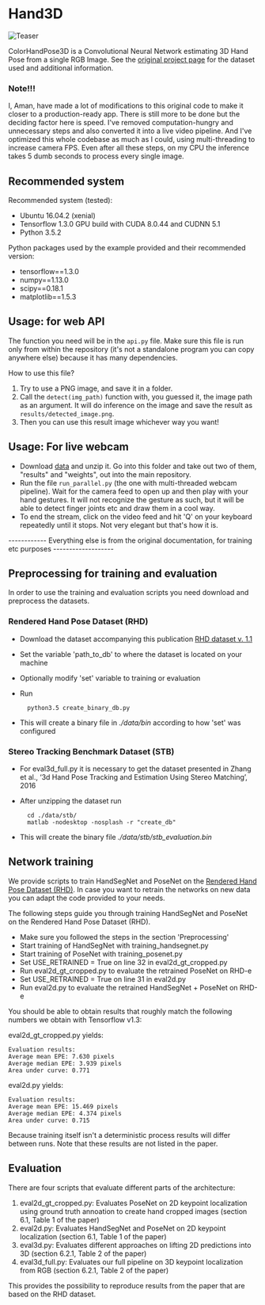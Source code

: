 # Hand3D

![Teaser](teaser.png)

ColorHandPose3D is a Convolutional Neural Network estimating 3D Hand Pose from a single RGB Image. See the [original project page](https://lmb.informatik.uni-freiburg.de/projects/hand3d/) for the dataset used and additional information.

### Note!!!
I, Aman, have made a lot of modifications to this original code to make it closer to a production-ready app. There is still more to be done but the deciding factor here is speed. I've removed computation-hungry and unnecessary steps and also converted it into a live video pipeline. And I've optimized this whole codebase as much as I could, using multi-threading to increase camera FPS. Even after all these steps, on my CPU the inference takes 5 dumb seconds to process every single image.

## Recommended system
Recommended system (tested):
- Ubuntu 16.04.2 (xenial)
- Tensorflow 1.3.0 GPU build with CUDA 8.0.44 and CUDNN 5.1
- Python 3.5.2

Python packages used by the example provided and their recommended version:
- tensorflow==1.3.0
- numpy==1.13.0
- scipy==0.18.1
- matplotlib==1.5.3

## Usage: for web API
The function you need will be in the `api.py` file. Make sure this file is run only from within the repository (it's not a standalone program you can copy anywhere else) because it has many dependencies.

How to use this file?

1. Try to use a PNG image, and save it in a folder.
2. Call the `detect(img_path)` function with, you guessed it, the image path as an argument. It will do inference on the image and save the result as `results/detected_image.png`.
3. Then you can use this result image whichever way you want!


## Usage: For live webcam

- Download [data](https://lmb.informatik.uni-freiburg.de/projects/hand3d/ColorHandPose3D_data_v3.zip) and unzip it. Go into this folder and take out two of them, "results" and "weights", out into the main repository.
- Run the file `run_parallel.py` (the one with multi-threaded webcam pipeline). Wait for the camera feed to open up and then play with your hand gestures. It will not recognize the gesture as such, but it will be able to detect finger joints etc and draw them in a cool way.
- To end the stream, click on the video feed and hit 'Q' on your keyboard repeatedly until it stops. Not very elegant but that's how it is.

------------ Everything else is from the original documentation, for training etc purposes -------------------

## Preprocessing for training and evaluation
In order to use the training and evaluation scripts you need download and preprocess the datasets.

### Rendered Hand Pose Dataset (RHD)

- Download the dataset accompanying this publication [RHD dataset v. 1.1](https://lmb.informatik.uni-freiburg.de/resources/datasets/RenderedHandposeDataset.en.html)
- Set the variable 'path_to_db' to where the dataset is located on your machine
- Optionally modify 'set' variable to training or evaluation
- Run

		python3.5 create_binary_db.py
- This will create a binary file in *./data/bin* according to how 'set' was configured

### Stereo Tracking Benchmark Dataset (STB)
- For eval3d_full.py it is necessary to get the dataset presented in Zhang et al., ‘3d Hand Pose Tracking and Estimation Using Stereo Matching’, 2016
- After unzipping the dataset run

		cd ./data/stb/
		matlab -nodesktop -nosplash -r "create_db"
- This will create the binary file *./data/stb/stb_evaluation.bin*


## Network training
We provide scripts to train HandSegNet and PoseNet on the [Rendered Hand Pose Dataset (RHD)](https://lmb.informatik.uni-freiburg.de/resources/datasets/RenderedHandposeDataset.en.html).
In case you want to retrain the networks on new data you can adapt the code provided to your needs.

The following steps guide you through training HandSegNet and PoseNet on the Rendered Hand Pose Dataset (RHD).

- Make sure you followed the steps in the section 'Preprocessing'
- Start training of HandSegNet with training_handsegnet.py
- Start training of PoseNet with training_posenet.py
- Set USE_RETRAINED = True on line 32 in eval2d_gt_cropped.py
- Run eval2d_gt_cropped.py to evaluate the retrained PoseNet on RHD-e
- Set USE_RETRAINED = True on line 31 in eval2d.py
- Run eval2d.py to evaluate the retrained HandSegNet + PoseNet on RHD-e

You should be able to obtain results that roughly match the following numbers we obtain with Tensorflow v1.3:

eval2d_gt_cropped.py yields:

    Evaluation results:
    Average mean EPE: 7.630 pixels
    Average median EPE: 3.939 pixels
    Area under curve: 0.771


eval2d.py yields:

    Evaluation results:
    Average mean EPE: 15.469 pixels
    Average median EPE: 4.374 pixels
    Area under curve: 0.715

Because training itself isn't a deterministic process results will differ between runs.
Note that these results are not listed in the paper.



## Evaluation

There are four scripts that evaluate different parts of the architecture:

1. eval2d_gt_cropped.py: Evaluates PoseNet  on 2D keypoint localization using ground truth annoation to create hand cropped images (section 6.1, Table 1 of the paper)
2.  eval2d.py: Evaluates HandSegNet and PoseNet on 2D keypoint localization (section 6.1, Table 1 of the paper)
3.  eval3d.py: Evaluates different approaches on lifting 2D predictions into 3D (section 6.2.1, Table 2 of the paper)
3.  eval3d_full.py: Evaluates our full pipeline on 3D keypoint localization from RGB (section 6.2.1, Table 2 of the paper)

This provides the possibility to reproduce results from the paper that are based on the RHD dataset.
